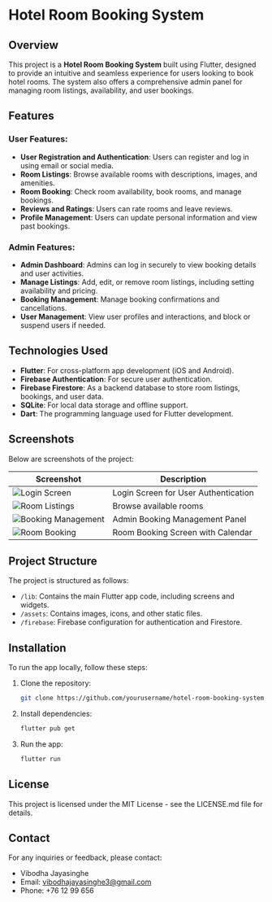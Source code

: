 # Hotel Room Booking System

## Overview
This project is a **Hotel Room Booking System** built using Flutter, designed to provide an intuitive and seamless experience for users looking to book hotel rooms. The system also offers a comprehensive admin panel for managing room listings, availability, and user bookings.

## Features
### User Features:
- **User Registration and Authentication**: Users can register and log in using email or social media.
- **Room Listings**: Browse available rooms with descriptions, images, and amenities.
- **Room Booking**: Check room availability, book rooms, and manage bookings.
- **Reviews and Ratings**: Users can rate rooms and leave reviews.
- **Profile Management**: Users can update personal information and view past bookings.

### Admin Features:
- **Admin Dashboard**: Admins can log in securely to view booking details and user activities.
- **Manage Listings**: Add, edit, or remove room listings, including setting availability and pricing.
- **Booking Management**: Manage booking confirmations and cancellations.
- **User Management**: View user profiles and interactions, and block or suspend users if needed.

## Technologies Used
- **Flutter**: For cross-platform app development (iOS and Android).
- **Firebase Authentication**: For secure user authentication.
- **Firebase Firestore**: As a backend database to store room listings, bookings, and user data.
- **SQLite**: For local data storage and offline support.
- **Dart**: The programming language used for Flutter development.

## Screenshots
Below are screenshots of the project:

| Screenshot | Description |
|------------|-------------|
| ![Login Screen](path/to/login_screen.png) | Login Screen for User Authentication |
| ![Room Listings](path/to/room_listings.png) | Browse available rooms |
| ![Booking Management](path/to/booking_management.png) | Admin Booking Management Panel |
| ![Room Booking](path/to/room_booking.png) | Room Booking Screen with Calendar |

## Project Structure
The project is structured as follows:
- `/lib`: Contains the main Flutter app code, including screens and widgets.
- `/assets`: Contains images, icons, and other static files.
- `/firebase`: Firebase configuration for authentication and Firestore.

## Installation
To run the app locally, follow these steps:
1. Clone the repository: 
    ```bash
    git clone https://github.com/yourusername/hotel-room-booking-system.git
    ```
2. Install dependencies:
    ```bash
    flutter pub get
    ```
3. Run the app:
    ```bash
    flutter run
    ```

## License
This project is licensed under the MIT License - see the LICENSE.md file for details.

## Contact
For any inquiries or feedback, please contact:
- Vibodha Jayasinghe
- Email: vibodhajayasinghe3@gmail.com
- Phone: +76 12 99 656

